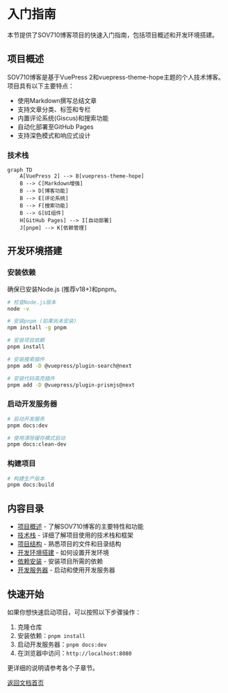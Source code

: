 # 入门指南

本节提供了SOV710博客项目的快速入门指南，包括项目概述和开发环境搭建。

## 项目概述

SOV710博客是基于VuePress 2和vuepress-theme-hope主题的个人技术博客。项目具有以下主要特点：

- 使用Markdown撰写总结文章
- 支持文章分类、标签和专栏
- 内置评论系统(Giscus)和搜索功能
- 自动化部署至GitHub Pages
- 支持深色模式和响应式设计

### 技术栈

```mermaid
graph TD
    A[VuePress 2] --> B[vuepress-theme-hope]
    B --> C[Markdown增强]
    B --> D[博客功能]
    B --> E[评论系统]
    B --> F[搜索功能]
    B --> G[UI组件]
    H[GitHub Pages] --> I[自动部署]
    J[pnpm] --> K[依赖管理]
```

## 开发环境搭建

### 安装依赖

确保已安装Node.js (推荐v18+)和pnpm。

```bash
# 检查Node.js版本
node -v

# 安装pnpm (如果尚未安装)
npm install -g pnpm

# 安装项目依赖
pnpm install

# 安装搜索插件
pnpm add -D @vuepress/plugin-search@next

# 安装代码高亮插件
pnpm add -D @vuepress/plugin-prismjs@next
```

### 启动开发服务器

```bash
# 启动开发服务
pnpm docs:dev

# 使用清除缓存模式启动
pnpm docs:clean-dev
```

### 构建项目

```bash
# 构建生产版本
pnpm docs:build
```

## 内容目录

- [项目概述](./overview.md) - 了解SOV710博客的主要特性和功能
- [技术栈](./tech-stack.md) - 详细了解项目使用的技术栈和框架
- [项目结构](./project-structure.md) - 熟悉项目的文件和目录结构
- [开发环境搭建](./environment.md) - 如何设置开发环境
- [依赖安装](./dependencies.md) - 安装项目所需的依赖
- [开发服务器](./dev-server.md) - 启动和使用开发服务器

## 快速开始

如果你想快速启动项目，可以按照以下步骤操作：

1. 克隆仓库
2. 安装依赖：`pnpm install`
3. 启动开发服务器：`pnpm docs:dev`
4. 在浏览器中访问：`http://localhost:8080`

更详细的说明请参考各个子章节。

[返回文档首页](../index.md) 